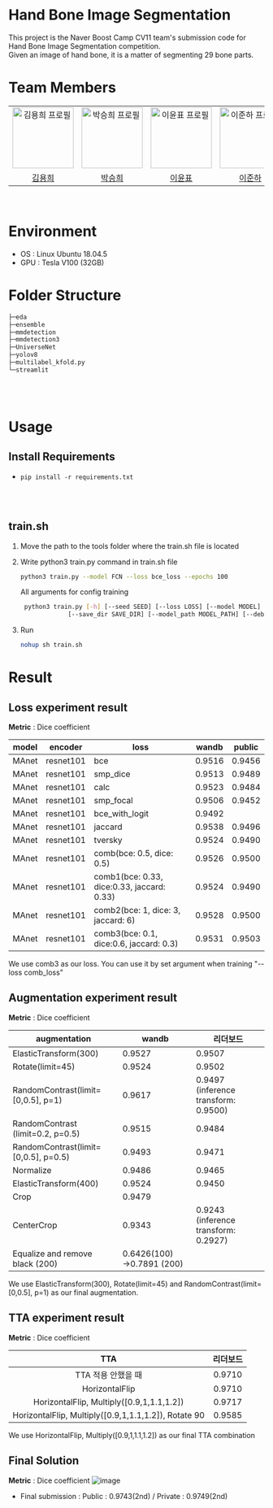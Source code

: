 # Hand Bone Image Segmentation
This project is the Naver Boost Camp CV11 team's submission code for Hand Bone Image Segmentation competition.  
Given an image of hand bone, it is a matter of segmenting 29 bone parts.



# Team Members

<div align="center">
  <table>
    <tr>
      <td align="center">
        <a href="https://github.com/hykhhijk">
            <img src="https://avatars.githubusercontent.com/u/58303938?v=4" alt="김용희 프로필" width=120 height=120 />
        </a>
      </td>
      <td align="center">
        <a href="https://github.com/HipJaengYiCat">
          <img src="https://avatars.githubusercontent.com/u/78784633?v=4" alt="박승희 프로필" width=120 height=120 />
        </a>
      </td>
      <td align="center">
        <a href="https://github.com/imsmile2000">
          <img src="https://avatars.githubusercontent.com/u/69185594?v=4" alt="이윤표 프로필" width=120 height=120 />
        </a>
      </td>
      <td align="center">
        <a href="https://github.com/junha-lee">
          <img src="https://avatars.githubusercontent.com/u/44857783?v=4" alt="이준하 프로필" width=120 height=120 />
        </a>
      </td>
      <td align="center">
        <a href="https://github.com/JaiyoungJoo">
          <img src="https://avatars.githubusercontent.com/u/103994779?v=4" alt="주재영 프로필" width=120 height=120 />
        </a>
      </td>
    </tr>
    <tr>
      <td align="center">
        <a href="https://github.com/hykhhijk">
          김용희
        </a>
      </td>
      <td align="center">
        <a href="https://github.com/HipJaengYiCat">
          박승희
        </a>
      </td>
      <td align="center">
        <a href="https://github.com/imsmile2000">
          이윤표
        </a>
      </td>
      <td align="center">
        <a href="https://github.com/junha-lee">
          이준하
        </a>
      </td>
      <td align="center">
        <a href="https://github.com/JaiyoungJoo">
          주재영
        </a>
      </td>
    </tr>
  </table>
</div>

<br/>
<div id="5"></div>
 
# Environment
- OS : Linux Ubuntu 18.04.5
- GPU : Tesla V100 (32GB)


# Folder Structure
```bash
├─eda
├─ensemble
├─mmdetection
├─mmdetection3
├─UniverseNet
├─yolov8
├─multilabel_kfold.py
└─streamlit
```
<br></br>

# Usage

## Install Requirements

- `pip install -r requirements.txt`


<br></br>

## train.sh
1. Move the path to the tools folder where the train.sh file is located

2. Write python3 train.py command in train.sh file
    ```bash
    python3 train.py --model FCN --loss bce_loss --epochs 100
    ```
    All arguments for config training
   ```bash
    python3 train.py [-h] [--seed SEED] [--loss LOSS] [--model MODEL] [--epochs EPOCHS] [--val_every VAL_EVERY] [--train_batch TRAIN_BATCH] [--train_workers TRAIN_WORKERS] [--wandb WANDB] [--encoder ENCODER]
                [--save_dir SAVE_DIR] [--model_path MODEL_PATH] [--debug DEBUG] [--transform TRANSFORM] [--acc_steps ACC_STEPS] [--dataclean DATACLEAN]
    ```

4. Run
    ```bash
    nohup sh train.sh
    ```


# Result

## Loss experiment result
**Metric** : Dice coefficient

| **model** | **encoder**   | **loss**                                       | **wandb**  | **public** |
|-------|-----------|--------------------------------------------|--------|--------|
| MAnet | resnet101 | bce                                        | 0.9516 | 0.9456 |
| MAnet | resnet101 | smp_dice                                   | 0.9513 | 0.9489 |
| MAnet | resnet101 | calc                                       | 0.9523 | 0.9484 |
| MAnet | resnet101 | smp_focal                                  | 0.9506 | 0.9452 |
| MAnet | resnet101 | bce_with_logit                             | 0.9492 |        |
| MAnet | resnet101 | jaccard                                    | 0.9538 | 0.9496 |
| MAnet | resnet101 | tversky                                    | 0.9524 | 0.9490 |
| MAnet | resnet101 | comb(bce: 0.5, dice: 0.5)                  | 0.9526 | 0.9500 |
| MAnet | resnet101 | comb1(bce: 0.33, dice:0.33, jaccard: 0.33) | 0.9524 | 0.9490 |
| MAnet | resnet101 | comb2(bce: 1, dice: 3, jaccard: 6)         | 0.9528 | 0.9500 |
| MAnet | resnet101 | comb3(bce: 0.1, dice:0.6, jaccard: 0.3)    | 0.9531 | 0.9503 |  

We use comb3 as our loss. You can use it by set argument when training "--loss comb_loss"

      
## Augmentation experiment result
**Metric** : Dice coefficient

| **augmentation**                     | **wandb**      | **리더보드**                          |
|--------------------------------------|---------------------------|---------------------------------------|
| ElasticTransform(300)                | 0.9527                    | 0.9507                                |
| Rotate(limit=45)                     | 0.9524                    | 0.9502                                |
| RandomContrast(limit=[0,0.5], p=1)   | 0.9617                    | 0.9497 (inference transform: 0.9500)  |
| RandomContrast (limit=0.2, p=0.5)    | 0.9515                    | 0.9484                                |
| RandomContrast(limit=[0,0.5], p=0.5) | 0.9493                    | 0.9471                                |
| Normalize                            | 0.9486                    | 0.9465                                |
| ElasticTransform(400)                | 0.9524                    | 0.9450                                |
| Crop                                 | 0.9479                    |                                       |
| CenterCrop                           | 0.9343                    | 0.9243 (inference transform: 0.2927)  |
| Equalize and remove black (200)      | 0.6426(100) →0.7891 (200) |                                       |  

We use ElasticTransform(300), Rotate(limit=45) and RandomContrast(limit=[0,0.5], p=1) as our final augmentation.  



## TTA experiment result
**Metric** : Dice coefficient

|                                 **TTA**                               |     **리더보드**    |
|:-----------------------------------------------------------------:|:------------------:|
|                        TTA   적용 안했을 때                       |        0.9710      |
|                           HorizontalFlip                          |        0.9710      |
|            HorizontalFlip,     Multiply([0.9,1,1.1,1.2])           |        0.9717      |
|     HorizontalFlip,     Multiply([0.9,1,1.1,1.2]),     Rotate 90    |        0.9585      |

We use HorizontalFlip,     Multiply([0.9,1,1.1,1.2]) as our final TTA combination  


## Final Solution
**Metric** : Dice coefficient
![image](https://github.com/boostcampaitech5/level2_cv_semanticsegmentation-cv-11/assets/58303938/89b2b744-3c2e-4bcf-aba1-d1bd8d95d123)

- Final submission : Public : 0.9743(2nd) / Private : 0.9749(2nd)
